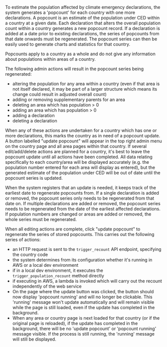 To estimate the population affected by climate emergency declarations, the system generates a 'popcount' for each country with one more declarations. A popcount is an estimate of the population under CED within a country at a given date. Each declaration that alters the overall population count within a country generates a new popcount record. If a declaration is added at a date prior to existing declarations, the series of popcounts from that date onwards must be regenerated. The popcount series can then be easily used to generate charts and statistics for that country.

Popcounts apply to a country as a whole and do not give any information about populations within areas of a country.

The following admin actions will result in the popcount series being regenerated:
* altering the population for any area within a country (even if that area is not itself declared, it may be part of a larger structure which means its change could result in adjusted overall count)
* adding or removing supplementary parents for an area
* deleting an area which has population > 0
* adding an area which has population > 0
* adding a declaration
* deleting a declaration

When any of these actions are undertaken for a country which has one or more declarations, this marks the country as in need of a popcount update. A button labelled "update popcount" will appear in the top right admin menu on the country page and all area pages within that country. If several edit/add/delete actions are planned for a country, it's best to leave the popcount update until all actions have been completed. All data relating specifically to each country/area will be displayed accurately (e.g. the population number entered for each area will display as entered), but the generated estimate of the population under CED will be out of date until the popcount series is updated.

When the system registers that an update is needed, it keeps track of the earliest date to regenerate popcounts from. If a single declaration is added or removed, the popcount series only needs to be regenerated from that date on. If multiple declarations are added or removed, the popcount series needs to be regenerated from the date of the earliest affected declarations. If population numbers are changed or areas are added or removed, the whole series must be regenerated.

When all editing actions are complete, click "update popcount" to regenerate the series of stored popcounts. This carries out the following series of actions:
* an HTTP request is sent to the `trigger_recount` API endpoint, specifying the country code
* the system determines from its configuration whether it's running in AWS or a local dev environment
* if in a local dev environment, it executes the `trigger_population_recount` method directly
* if executing in AWS, a lambda is invoked which will carry out the recount independently of the web service
* On the page where the update button was clicked, the button should now display 'popcount running' and will no longer be clickable. This 'running' message won't update automatically and will remain visible while the page is still loaded, even if the update has completed in the background.
* When any area or country page is next loaded for that country (or if the original page is reloaded), if the update has completed in the background, there will be no 'update popcount' or 'popcount running' message visible. If the process is still running, the 'running' message will still be displayed.
